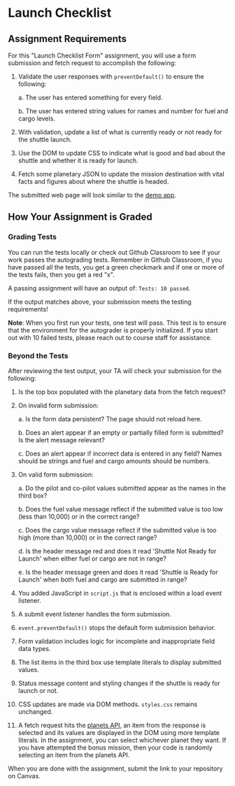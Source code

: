 # Launch Checklist

## Assignment Requirements

For this "Launch Checklist Form" assignment, you will use a form submission and fetch request to accomplish the following:

1. Validate the user responses with `preventDefault()` to ensure the following: 

   a. The user has entered something for every field.

   b. The user has entered string values for names and number for fuel and cargo levels.

1. With validation, update a list of what is currently ready or not ready for the shuttle launch.
1. Use the DOM to update CSS to indicate what is good and bad about the shuttle and whether it is ready for launch.
1. Fetch some planetary JSON to update the mission destination with vital facts and figures about where the shuttle is headed.

The submitted web page will look similar to the [demo app](http://launch-checklist-launchcodeeducation.s3-website-us-east-1.amazonaws.com/).

## How Your Assignment is Graded

### Grading Tests

You can run the tests locally or check out Github Classroom to see if your work passes the autograding tests. Remember in Github Classroom, if you have passed all the tests, you get a green checkmark and if one or more of the tests fails, then you get a red "x". 

A passing assignment will have an output of: `Tests: 10 passed`.

If the output matches above, your submission meets the testing requirements! 

**Note**: When you first run your tests, one test will pass. This test is to ensure that the environment for the autograder is properly initialized. If you start out with 10 failed tests, please reach out to course staff for assistance.

### Beyond the Tests

After reviewing the test output, your TA will check your submission for the following:

1. Is the top box populated with the planetary data from the fetch request?
1. On invalid form submission:

   a. Is the form data persistent? The page should not reload here.

   b. Does an alert appear if an empty or partially filled form is submitted? Is the alert message relevant?

   c. Does an alert appear if incorrect data is entered in any field? Names should be strings and fuel and cargo amounts should be numbers.

1. On valid form submission:

   a. Do the pilot and co-pilot values submitted appear as the names in the third box?

   b. Does the fuel value message reflect if the submitted value is too low (less than 10,000) or in the correct range?

   c. Does the cargo value message reflect if the submitted value is too high (more than 10,000) or in the correct range?

   d. Is the header message red and does it read 'Shuttle Not Ready for Launch' when either fuel or cargo are not in range?
   
   e. Is the header message green and does it read 'Shuttle is Ready for Launch' when both fuel and cargo are submitted in range?

1. You added JavaScript in `script.js` that is enclosed within a load event listener.
1. A submit event listener handles the form submission.
1. `event.preventDefault()` stops the default form submission behavior.
1. Form validation includes logic for incomplete and inappropriate field data types.
1. The list items in the third box use template literals to display submitted values.
1. Status message content and styling changes if the shuttle is ready for launch or not.
1. CSS updates are made via DOM methods. `styles.css` remains unchanged.
1. A fetch request hits the [planets API](https://handlers.education.launchcode.org/static/planets.json),
   an item from the response is selected and its values are displayed in the DOM using more template literals.
   In the assignment, you can select whichever planet they want. If you have attempted the bonus mission, then your code is randomly selecting an item from the planets API.

When you are done with the assignment, submit the link to your repository on Canvas.